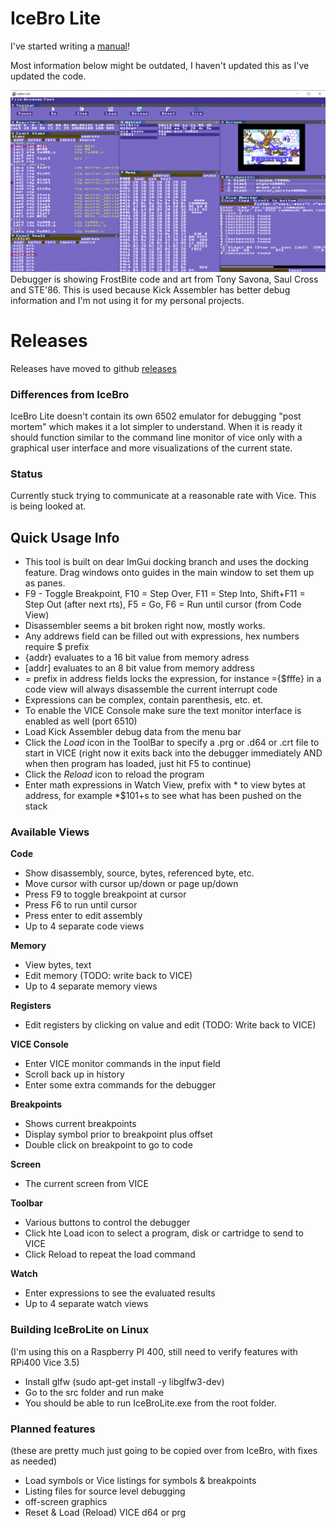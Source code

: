 # IceBro Lite

I've started writing a [manual](manual.MD)!

Most information below might be outdated, I haven't updated this as I've updated the code.

![IceBroLite](img/window.png)
Debugger is showing FrostBite code and art from Tony Savona, Saul Cross and STE'86. This is used because Kick Assembler has better debug information and I'm not using it for my personal projects.

# Releases

Releases have moved to github [releases](https://github.com/Sakrac/IceBroLite/releases/)

### Differences from IceBro

IceBro Lite doesn't contain its own 6502 emulator for debugging "post mortem" which makes it a lot simpler to understand. When it is ready it should function similar to the command line monitor of vice only with a graphical user interface and more visualizations of the current state.

### Status

Currently stuck trying to communicate at a reasonable rate with Vice. This is being looked at.

## Quick Usage Info

* This tool is built on dear ImGui docking branch and uses the docking feature. Drag windows onto guides in the main window to set them up as panes.
* F9 - Toggle Breakpoint, F10 = Step Over, F11 = Step Into, Shift+F11 = Step Out (after next rts), F5 = Go, F6 = Run until cursor (from Code View)
* Disassembler seems a bit broken right now, mostly works.
* Any addrews field can be filled out with expressions, hex numbers require $ prefix
* {addr} evaluates to a 16 bit value from memory adress
* \[addr\] evaluates to an 8 bit value from memory address
* = prefix in address fields locks the expression, for instance ={$fffe} in a code view will always disassemble the current interrupt code
* Expressions can be complex, contain parenthesis, etc. et.
* To enable the VICE Console make sure the text monitor interface is enabled as well (port 6510)
* Load Kick Assembler debug data from the menu bar
* Click the _Load_ icon in the ToolBar to specify a .prg or .d64 or .crt file to start in VICE (right now it exits back into the debugger immediately AND when then program has loaded, just hit F5 to continue)
 * Click the _Reload_ icon to reload the program
* Enter math expressions in Watch View, prefix with \* to view bytes at address, for example *$101+s to see what has been pushed on the stack

### Available Views

__Code__
* Show disassembly, source, bytes, referenced byte, etc.
* Move cursor with cursor up/down or page up/down
* Press F9 to toggle breakpoint at cursor
* Press F6 to run until cursor
* Press enter to edit assembly
* Up to 4 separate code views

__Memory__
* View bytes, text
* Edit memory (TODO: write back to VICE)
* Up to 4 separate memory views

__Registers__
* Edit registers by clicking on value and edit (TODO: Write back to VICE)

__VICE Console__
* Enter VICE monitor commands in the input field
* Scroll back up in history
* Enter some extra commands for the debugger

__Breakpoints__
* Shows current breakpoints
* Display symbol prior to breakpoint plus offset
* Double click on breakpoint to go to code

__Screen__
* The current screen from VICE

__Toolbar__
* Various buttons to control the debugger
* Click hte Load icon to select a program, disk or cartridge to send to VICE
* Click Reload to repeat the load command

__Watch__
* Enter expressions to see the evaluated results
* Up to 4 separate watch views

### Building IceBroLite on Linux

(I'm using this on a Raspberry PI 400, still need to verify features with RPi400 Vice 3.5)

* Install glfw (sudo apt-get install -y libglfw3-dev)
* Go to the src folder and run make
* You should be able to run IceBroLite.exe from the root folder.

### Planned features

(these are pretty much just going to be copied over from IceBro, with fixes as needed)

* Load symbols or Vice listings for symbols & breakpoints
* Listing files for source level debugging
* off-screen graphics
* Reset & Load (Reload) VICE d64 or prg

